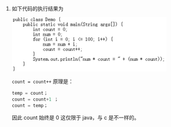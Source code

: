 1. 如下代码的执行结果为

   ![img](assets/compute-001.png)

    `count = count++` 原理是：

   ```java
   temp = count；
   count = count+1 ；
   count = temp； 
   ```

   因此 count 始终是 0 这仅限于 java，与 c 是不一样的。 

